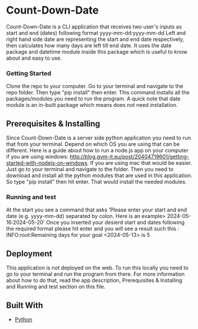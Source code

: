 # Count-Down-Date

Count-Down-Date is a CLI application that receives two user's inputs as start and end (dates) following format 
        yyyy-mm-dd:yyyy-mm-dd
Left and right hand side date are representing the start and end date respectively, then calculates how many days are left till end date. It uses the date package and datetime module inside this package which is useful to know about and easy to use.

### Getting Started 

Clone the repo to your computer. Go to your terminal and navigate to the repo folder. Then type "pip install" then enter. This command installs all the packages/modules you need to run the program. A quick note that date module is an in-built package which means does not need installation.

## Prerequisites & Installing

Since Count-Down-Date is a server side python application you need to run that from your terminal. Depend on which OS you are using that can be different. Here is a guide about how to run a node.js app on your computer if you are using windows: http://blog.gvm-it.eu/post/20404719601/getting-started-with-nodejs-on-windows. If you are using mac that would be easier. Just go to your terminal and navigate to the folder. Then you need to download and install all the python modules that are used in this application. So type "pip install" then hit enter. That would install the needed modules.


 
### Running and test

At the start you see a command that asks 'Please enter your start and end date (e.g. yyyy-mm-dd) separated by colon. Here is an example> 2024-05-16:2024-05-20'
Once you inserted your desierd start and dates following the required format please hit enter and you will see a result such this :
INFO:root:Remaining days for your goal <2024-05-13> is 5

## Deployment

This application is not deployed on the web. To run this locally you need to go to your terminal and run the program from there. For more information about how to do that, read the app description, Prerequisites & Installing and Running and test section on this file. 

## Built With

* [Python](https://python.org)